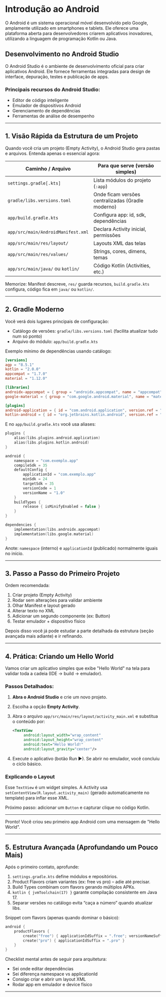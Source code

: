 # Introdução ao Android

O Android é um sistema operacional móvel desenvolvido pelo Google, amplamente utilizado em smartphones e tablets. Ele oferece uma plataforma aberta para desenvolvedores criarem aplicativos inovadores, utilizando a linguagem de programação Kotlin ou Java.

## Desenvolvimento no Android Studio

O Android Studio é o ambiente de desenvolvimento oficial para criar aplicativos Android. Ele fornece ferramentas integradas para design de interface, depuração, testes e publicação de apps.

### Principais recursos do Android Studio:
- Editor de código inteligente
- Emulador de dispositivos Android
- Gerenciamento de dependências
- Ferramentas de análise de desempenho

---

## 1. Visão Rápida da Estrutura de um Projeto
Quando você cria um projeto (Empty Activity), o Android Studio gera pastas e arquivos. Entenda apenas o essencial agora:

| Caminho / Arquivo | Para que serve (versão simples) |
|-------------------|---------------------------------|
| `settings.gradle[.kts]` | Lista módulos do projeto (`:app`) |
| `gradle/libs.versions.toml` | Onde ficam versões centralizadas (Gradle moderno) |
| `app/build.gradle.kts` | Configura app: id, sdk, dependências |
| `app/src/main/AndroidManifest.xml` | Declara Activity inicial, permissões |
| `app/src/main/res/layout/` | Layouts XML das telas |
| `app/src/main/res/values/` | Strings, cores, dimens, temas |
| `app/src/main/java/` ou `kotlin/` | Código Kotlin (Activities, etc.) |

Memorize: Manifest descreve, `res/` guarda recursos, `build.gradle.kts` configura, código fica em `java/` ou `kotlin/`.

---

## 2. Gradle Moderno
Você verá dois lugares principais de configuração:
- Catálogo de versões: `gradle/libs.versions.toml` (facilita atualizar tudo num só ponto)
- Arquivo do módulo: `app/build.gradle.kts`

Exemplo mínimo de dependências usando catálogo:
```toml
[versions]
agp = "8.5.1"
kotlin = "2.0.0"
appcompat = "1.7.0"
material = "1.12.0"

[libraries]
androidx-appcompat = { group = "androidx.appcompat", name = "appcompat", version.ref = "appcompat" }
google-material = { group = "com.google.android.material", name = "material", version.ref = "material" }

[plugins]
android-application = { id = "com.android.application", version.ref = "agp" }
kotlin-android = { id = "org.jetbrains.kotlin.android", version.ref = "kotlin" }
```

E no `app/build.gradle.kts` você usa aliases:
```kotlin
plugins {
    alias(libs.plugins.android.application)
    alias(libs.plugins.kotlin.android)
}

android {
    namespace = "com.exemplo.app"
    compileSdk = 35
    defaultConfig {
        applicationId = "com.exemplo.app"
        minSdk = 24
        targetSdk = 35
        versionCode = 1
        versionName = "1.0"
    }
    buildTypes {
        release { isMinifyEnabled = false }
    }
}

dependencies {
    implementation(libs.androidx.appcompat)
    implementation(libs.google.material)
}
```

Anote: `namespace` (interno) e `applicationId` (publicado) normalmente iguais no início.

---

## 3. Passo a Passo do Primeiro Projeto
Ordem recomendada:
1. Criar projeto (Empty Activity)
2. Rodar sem alterações para validar ambiente
3. Olhar Manifest e layout gerado
4. Alterar texto no XML
5. Adicionar um segundo componente (ex: Button)
6. Testar emulador + dispositivo físico

Depois disso você já pode estudar a parte detalhada da estrutura (seção avançada mais adiante) e ir refinando.

---

## 4. Prática: Criando um Hello World

Vamos criar um aplicativo simples que exibe "Hello World" na tela para validar toda a cadeia (IDE → build → emulador).

### Passos Detalhados:

1. **Abra o Android Studio** e crie um novo projeto.
2. Escolha a opção **Empty Activity**.
3. Abra o arquivo `app/src/main/res/layout/activity_main.xml` e substitua o conteúdo por:

    ```xml
    <TextView
         android:layout_width="wrap_content"
         android:layout_height="wrap_content"
         android:text="Hello World!"
         android:layout_gravity="center"/>
    ```

4. Execute o aplicativo (botão Run ▶). Se abrir no emulador, você concluiu o ciclo básico.

### Explicando o Layout
Esse `TextView` é um widget simples. A Activity usa `setContentView(R.layout.activity_main)` (gerado automaticamente no template) para inflar esse XML.

Próximo passo: adicionar um `Button` e capturar clique no código Kotlin.

---

Pronto! Você criou seu primeiro app Android com uma mensagem de "Hello World".

---

## 5. Estrutura Avançada (Aprofundando um Pouco Mais)
Após o primeiro contato, aprofunde:
1. `settings.gradle.kts` define módulos e repositórios.
2. Product Flavors criam variantes (ex: free vs pro) – adie até precisar.
3. Build Types combinam com flavors gerando múltiplos APKs.
4. `kotlin { jvmToolchain(17) }` garante compilação consistente em Java 17.
5. Separar versões no catálogo evita “caça a número” quando atualizar libs.

Snippet com flavors (apenas quando dominar o básico):
```kotlin
android {
    productFlavors {
        create("free") { applicationIdSuffix = ".free"; versionNameSuffix = "-free" }
        create("pro") { applicationIdSuffix = ".pro" }
    }
}
```

Checklist mental antes de seguir para arquitetura:
- Sei onde editar dependências
- Sei diferença namespace vs applicationId
- Consigo criar e abrir um layout XML
- Rodar app em emulador e device físico

---
